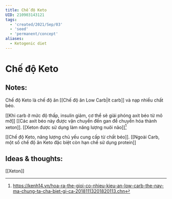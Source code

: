 ```yaml
---
title: Chế độ Keto
UID: 210903143121
tags:
  - 'created/2021/Sep/03'
  - 'seed'
  - 'permanent/concept'
aliases:
  - Ketogenic diet
---
```

# Chế độ Keto

## Notes:
Chế độ Keto là chế độ ăn [[Chế độ ăn Low Carb|ít carb]] và nạp nhiều chất béo. 

[[Khi carb ở mức độ thấp, insulin giảm, cơ thể sẽ giải phóng axit béo từ mô mỡ]]
[[Các axit béo này được vận chuyển đến gan để chuyển hóa thành xeton]]. [[Xeton được sử dụng làm năng lượng nuôi não]][^1]

[[Chế độ Keto, năng lượng chủ yếu cung cấp từ chất béo]]. [[Ngoài Carb, một số chế độ ăn Keto đặc biệt còn hạn chế sử dụng protein]]

## Ideas & thoughts:
[[Xeton]]


[^1]: https://kenh14.vn/hoa-ra-the-gioi-co-nhieu-kieu-an-low-carb-the-nay-ma-chung-ta-cha-biet-gi-ca-20181113201820113.chn